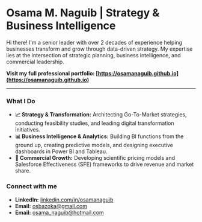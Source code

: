 # Osama M. Naguib | Strategy & Business Intelligence

Hi there! I'm a senior leader with over 2 decades of experience helping businesses transform and grow through data-driven strategy. My expertise lies at the intersection of strategic planning, business intelligence, and commercial leadership.

**Visit my full professional portfolio: [https://osamanaguib.github.io](https://osamanaguib.github.io)**

---

### What I Do

-   **📈 Strategy & Transformation:** Architecting Go-To-Market strategies, conducting feasibility studies, and leading digital transformation initiatives.
-   **📊 Business Intelligence & Analytics:** Building BI functions from the ground up, creating predictive models, and designing executive dashboards in Power BI and Tableau.
-   **🚀 Commercial Growth:** Developing scientific pricing models and Salesforce Effectiveness (SFE) frameworks to drive revenue and market share.

### Connect with me

-   **LinkedIn:** [linkedin.com/in/osamanaguib](https://www.linkedin.com/in/osamanaguib/)
-   **Email:** osbazoka@gmail.com
-   **Email:** osama_naguib@hotmail.com
